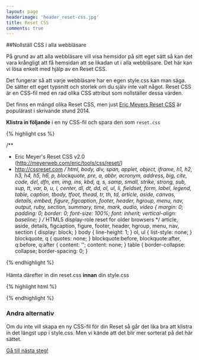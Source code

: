 ```yaml
---
layout: page
headerimage: 'header_reset-css.jpg'
title: Reset CSS
comments: true
---
```



##Nollställ CSS i alla webbläsare

<p class="preamble">På grund av att alla webbläsare vill visa hemsidor på sitt eget sätt så kan det vara krångligt att få hemsidan att se likadan ut i alla webbläsare. Det här kan vi lösa enkelt med hjälp av en Reset CSS.</p>

Det fungerar så att varje webbläsare har en egen style.css kan man säga. De sätter ett eget typsnitt och storlek om du själv inte valt något. Reset CSS är en CSS-fil med en rad olika CSS attribut som nollställer dessa värden.  

Det finns en mängd olika Reset CSS, men just <a href="http://meyerweb.com/eric/tools/css/reset/" target="_blank" alt="Eric Mayer Reset CSS">Eric Meyers Reset CSS</a> är populärast i skrivande stund 2014.  

<strong>Klistra in följande</strong> i en ny CSS-fil och spara den som ``reset.css``

{% highlight css %}

/**
 * Eric Meyer's Reset CSS v2.0 (http://meyerweb.com/eric/tools/css/reset/)
 * http://cssreset.com
 */
html, body, div, span, applet, object, iframe,
h1, h2, h3, h4, h5, h6, p, blockquote, pre,
a, abbr, acronym, address, big, cite, code,
del, dfn, em, img, ins, kbd, q, s, samp,
small, strike, strong, sub, sup, tt, var,
b, u, i, center,
dl, dt, dd, ol, ul, li,
fieldset, form, label, legend,
table, caption, tbody, tfoot, thead, tr, th, td,
article, aside, canvas, details, embed, 
figure, figcaption, footer, header, hgroup, 
menu, nav, output, ruby, section, summary,
time, mark, audio, video {
	margin: 0;
	padding: 0;
	border: 0;
	font-size: 100%;
	font: inherit;
	vertical-align: baseline;
}
/* HTML5 display-role reset for older browsers */
article, aside, details, figcaption, figure, 
footer, header, hgroup, menu, nav, section {
	display: block;
}
body {
	line-height: 1;
}
ol, ul {
	list-style: none;
}
blockquote, q {
	quotes: none;
}
blockquote:before, blockquote:after,
q:before, q:after {
	content: '';
	content: none;
}
table {
	border-collapse: collapse;
	border-spacing: 0;
}

{% endhighlight %}  
<br/>
Hämta därefter in din reset.css <strong>innan</strong> din style.css

{% highlight html %}

<link rel="stylesheet" href="assets/reset.css">
<link rel="stylesheet" href="assets/style.css">

{% endhighlight %}

<div class="note box full-width">
  <h3>Andra alternativ</h3>
  <p>Om du inte vill skapa en ny CSS-fil för din Reset så går det lika bra att klistra in det längst upp i style.css. Men vi kände att det blir mer sorterat på det här sättet.</p>
</div>


<a class="btn btn-next" href="{{ site.url }}#">Gå till nästa steg!</a>
